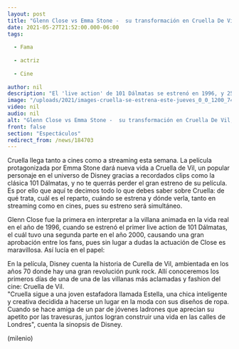 ```yaml
---
layout: post
title: "Glenn Close vs Emma Stone -  su transformación en Cruella De Vil; ¿cuál te gusta más?"
date: 2021-05-27T21:52:00.000-06:00
tags:
  
  - Fama
  
  - actriz
  
  - Cine
  
author: nil
description: "El 'live action' de 101 Dálmatas se estrenó en 1996, y 25 años después llega la película 'Cruella' que contará la vida de una de las villanas más temidas de Disney. "
image: "/uploads/2021/images-cruella-se-estrena-este-jueves_0_0_1200_747.jpg"
video: nil
audio: nil
alt: "Glenn Close vs Emma Stone -  su transformación en Cruella De Vil; ¿cuál te gusta más?"
front: false
section: "Espectáculos"
redirect_from: /news/184703
---
```


Cruella llega tanto a cines como a streaming esta semana. La película protagonizada por Emma Stone dará nueva vida a Cruella de Vil, un popular personaje en el universo de Disney gracias a recordados clips como la clásica 101 Dálmatas, y no te querrás perder el gran estreno de su película.  Es por ello que aquí te decimos todo lo que debes saber sobre Cruella: de qué trata, cuál es el reparto, cuándo se estrena y dónde verla, tanto en streaming como en cines, pues su estreno será simultáneo.  

Glenn Close fue la primera en interpretar a la villana animada en la vida real en el año de 1996, cuando se estrenó el primer live action de 101 Dálmatas, el cuál tuvo una segunda parte en el año 2000, causando una gran aprobación entre los fans, pues sin lugar a dudas la actuación de Close es maravillosa. Así lucía en el papel: 

En la película, Disney cuenta la historia de Curella de Vil, ambientada en los años 70 donde hay una gran revolución punk rock. Allí conoceremos los primeros días de una de una de las villanas más aclamadas y fashion del cine: Cruella de Vil.  
"Cruella sigue a una joven estafadora llamada Estella, una chica inteligente y creativa decidida a hacerse un lugar en la moda con sus diseños de ropa. Cuando se hace amiga de un par de jóvenes ladrones que aprecian su apetito por las travesuras, juntos logran construir una vida en las calles de Londres", cuenta la sinopsis de Disney.  

(milenio)